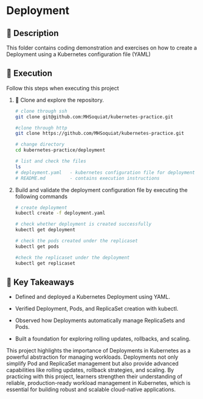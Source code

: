 # Deployment

## :pushpin: Description

This folder contains coding demonstration and exercises on how to create a Deployment using a Kubernetes configuration file (YAML)

## :rocket: Execution

Follow this steps when executing this project

1.  :open_file_folder: Clone and explore the repository.

    ```bash
    # clone through ssh
    git clone git@github.com:MHSoquiat/kubernetes-practice.git

    #clone through http
    git clone https://github.com/MHSoquiat/kubernetes-practice.git

    # change directory
    cd kubernetes-practice/deployment

    # list and check the files
    ls
    # deployment.yaml   - kubernetes configuration file for deployment
    # README.md         - contains execution instructions
    ```

2.  Build and validate the deployment configuration file by executing the following commands

    ```bash
    # create deployment
    kubectl create -f deployment.yaml

    # check whether deployment is created successfully 
    kubectl get deployment

    # check the pods created under the replicaset
    kubectl get pods

    #check the replicaset under the deployment
    kubectl get replicaset
    ```

## :bookmark_tabs: Key Takeaways
- Defined and deployed a Kubernetes Deployment using YAML.

- Verified Deployment, Pods, and ReplicaSet creation with kubectl.

- Observed how Deployments automatically manage ReplicaSets and Pods.

- Built a foundation for exploring rolling updates, rollbacks, and scaling.

This project highlights the importance of Deployments in Kubernetes as a powerful abstraction for managing workloads. Deployments not only simplify Pod and ReplicaSet management but also provide advanced capabilities like rolling updates, rollback strategies, and scaling. By practicing with this project, learners strengthen their understanding of reliable, production-ready workload management in Kubernetes, which is essential for building robust and scalable cloud-native applications.
